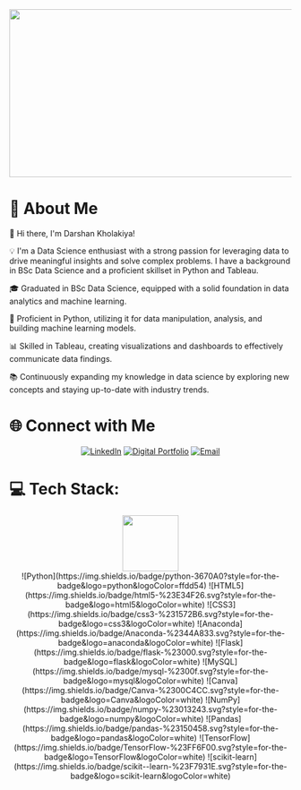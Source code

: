 <div align="center">
  <img src="https://media.giphy.com/media/dWesBcTLavkZuG35MI/giphy.gif" width="600" height="300"/>
</div>

# 🌟 About Me
👋 Hi there, I'm Darshan Kholakiya!

💡 I'm a Data Science enthusiast with a strong passion for leveraging data to drive meaningful insights and solve complex problems. I have a background in BSc Data Science and a proficient skillset in Python and Tableau.

🎓 Graduated in BSc Data Science, equipped with a solid foundation in data analytics and machine learning.

🐍 Proficient in Python, utilizing it for data manipulation, analysis, and building machine learning models.

📊 Skilled in Tableau, creating visualizations and dashboards to effectively communicate data findings.

📚 Continuously expanding my knowledge in data science by exploring new concepts and staying up-to-date with industry trends.

# 🌐 Connect with Me
<div align="center">
  
[![LinkedIn](https://img.shields.io/badge/LinkedIn-%230077B5.svg?logo=linkedin&logoColor=white)](https://www.linkedin.com/in/darshankholakiya/) [![Digital Portfolio](https://img.shields.io/badge/Digital%20Resume-12100E?logo=google-earth&logoColor=white)](https://darshans-resume.streamlit.app/) [![Email](https://img.shields.io/badge/Gmail-%23D14836.svg?logo=gmail&logoColor=white)](mailto:darshankholakiya12@gmail.com)

  </div>
  
# 💻 Tech Stack:
<div align="center">
<div id="header" align="center">
  <img src="https://media.giphy.com/media/M9gbBd9nbDrOTu1Mqx/giphy.gif" width="100"/>
</div>
![Python](https://img.shields.io/badge/python-3670A0?style=for-the-badge&logo=python&logoColor=ffdd54) ![HTML5](https://img.shields.io/badge/html5-%23E34F26.svg?style=for-the-badge&logo=html5&logoColor=white) ![CSS3](https://img.shields.io/badge/css3-%231572B6.svg?style=for-the-badge&logo=css3&logoColor=white) ![Anaconda](https://img.shields.io/badge/Anaconda-%2344A833.svg?style=for-the-badge&logo=anaconda&logoColor=white) ![Flask](https://img.shields.io/badge/flask-%23000.svg?style=for-the-badge&logo=flask&logoColor=white) ![MySQL](https://img.shields.io/badge/mysql-%2300f.svg?style=for-the-badge&logo=mysql&logoColor=white) ![Canva](https://img.shields.io/badge/Canva-%2300C4CC.svg?style=for-the-badge&logo=Canva&logoColor=white) ![NumPy](https://img.shields.io/badge/numpy-%23013243.svg?style=for-the-badge&logo=numpy&logoColor=white) ![Pandas](https://img.shields.io/badge/pandas-%23150458.svg?style=for-the-badge&logo=pandas&logoColor=white) ![TensorFlow](https://img.shields.io/badge/TensorFlow-%23FF6F00.svg?style=for-the-badge&logo=TensorFlow&logoColor=white) ![scikit-learn](https://img.shields.io/badge/scikit--learn-%23F7931E.svg?style=for-the-badge&logo=scikit-learn&logoColor=white) 

</div>


